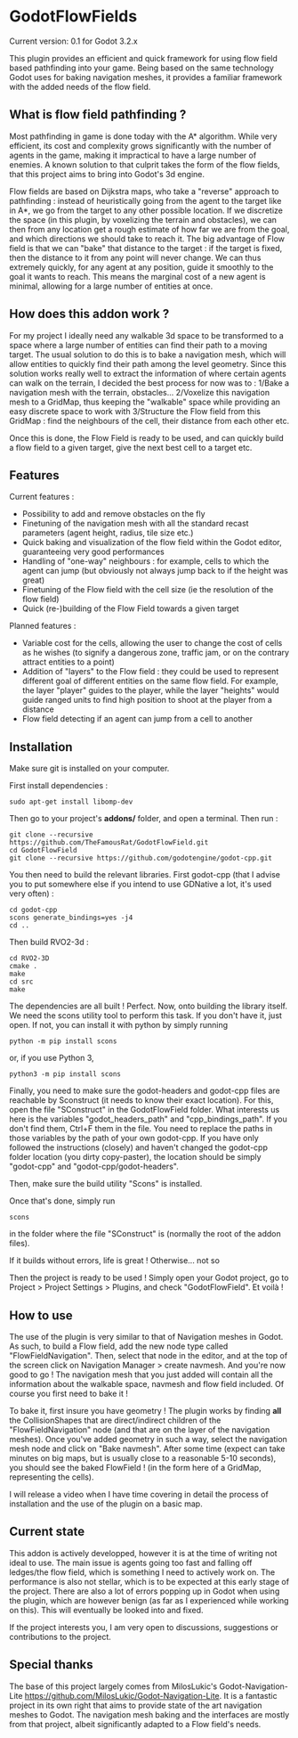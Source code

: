 # GodotFlowFields
Current version: 0.1 for Godot 3.2.x

This plugin provides an efficient and quick framework for using flow field based pathfinding into your game. Being based on the same technology Godot uses for baking navigation meshes, it provides a familiar framework with the added needs of the flow field.

## What is flow field pathfinding ?

Most pathfinding in game is done today with the A* algorithm. While very efficient, its cost and complexity grows significantly with the number of agents in the game, making it impractical to have a large number of enemies. A known solution to that culprit takes the form of the flow fields, that this project aims to bring into Godot's 3d engine. 

Flow fields are based on Dijkstra maps, who take a "reverse" approach to pathfinding : instead of heuristically going from the agent to the target like in A*, we go from the target to any other possible location. If we discretize the space (in this plugin, by voxelizing the terrain and obstacles), we can then from any location get a rough estimate of how far we are from the goal, and which directions we should take to reach it. The big advantage of Flow field is that we can "bake" that distance to the target : if the target is fixed, then the distance to it from any point will never change. We can thus extremely quickly, for any agent at any position, guide it smoothly to the goal it wants to reach. This means the marginal cost of a new agent is minimal, allowing for a large number of entities at once.

## How does this addon work ?

For my project I ideally need any walkable 3d space to be transformed to a space where a large number of entities can find their path to a moving target. The usual solution to do this is to bake a navigation mesh, which will allow entities to quickly find their path among the level geometry. Since this solution works really well to extract the information of where certain agents can walk on the terrain, I decided the best process for now was to :
	1/Bake a navigation mesh with the terrain, obstacles...
	2/Voxelize this navigation mesh to a GridMap, thus keeping the "walkable" space while providing an easy discrete space to work with
	3/Structure the Flow field from this GridMap : find the neighbours of the cell, their distance from each other etc.
	
Once this is done, the Flow Field is ready to be used, and can quickly build a flow field to a given target, give the next best cell to a target etc.

## Features

Current features :
 - Possibility to add and remove obstacles on the fly
 - Finetuning of the navigation mesh with all the standard recast parameters (agent height, radius, tile size etc.)
 - Quick baking and visualization of the flow field within the Godot editor, guaranteeing very good performances 
 - Handling of "one-way" neighbours : for example, cells to which the agent can jump (but obviously not always jump back to if the height was great)
 - Finetuning of the Flow field with the cell size (ie the resolution of the flow field)
 - Quick (re-)building of the Flow Field towards a given target

Planned features :
 - Variable cost for the cells, allowing the user to change the cost of cells as he wishes (to signify a dangerous zone, traffic jam, or on the contrary attract entities to a point)
 - Addition of "layers" to the Flow field : they could be used to represent different goal of different entities on the same flow field. For example, the layer "player" guides to the player, while the layer "heights" would guide ranged units to find high position to shoot at the player from a distance
 - Flow field detecting if an agent can jump from a cell to another
 
## Installation

Make sure git is installed on your computer. 

First install dependencies :

```
sudo apt-get install libomp-dev
```

Then go to your project's **addons/** folder, and open a terminal. Then run :

```
git clone --recursive https://github.com/TheFamousRat/GodotFlowField.git 
cd GodotFlowField
git clone --recursive https://github.com/godotengine/godot-cpp.git
```

You then need to build the relevant libraries. First godot-cpp (that I advise you to put somewhere else if you intend to use GDNative a lot, it's used very often) :

```
cd godot-cpp
scons generate_bindings=yes -j4
cd ..
```

Then build RVO2-3d :

```
cd RVO2-3D
cmake .
make
cd src
make
```

The dependencies are all built ! Perfect. Now, onto building the library itself. We need the scons utility tool to perform this task. If you don't have it, just open. If not, you can install it with python by simply running 
 
```
python -m pip install scons
```

or, if you use Python 3,

```
python3 -m pip install scons
```

Finally, you need to make sure the godot-headers and godot-cpp files are reachable by Sconstruct (it needs to know their exact location). For this, open the file "SConstruct" in the GodotFlowField folder. What interests us here is the variables  "godot_headers_path" and "cpp_bindings_path". If you don't find them, Ctrl+F them in the file. You need to replace the paths in those variables by the path of your own godot-cpp. If you have only followed the instructions (closely) and haven't changed the godot-cpp folder location (you dirty copy-paster), the location should be simply "godot-cpp" and "godot-cpp/godot-headers".

Then, make sure the build utility "Scons" is installed.

Once that's done, simply run 

```
scons
```

in the folder where the file "SConstruct" is (normally the root of the addon files).

If it builds without errors, life is great ! Otherwise... not so

Then the project is ready to be used ! Simply open your Godot project, go to Project > Project Settings > Plugins, and check "GodotFlowField". Et voilà !

## How to use

The use of the plugin is very similar to that of Navigation meshes in Godot. As such, to build a Flow field, add the new node type called "FlowFieldNavigation". Then, select that node in the editor, and at the top of the screen click on Navigation Manager > create navmesh. And you're now good to go ! The navigation mesh that you just added will contain all the information about the walkable space, navmesh and flow field included. Of course you first need to bake it !

To bake it, first insure you have geometry ! The plugin works by finding **all** the CollisionShapes that are direct/indirect children of the "FlowFieldNavigation" node (and that are on the layer of the navigation meshes). Once you've added geometry in such a way, select the navigation mesh node and click on "Bake navmesh". After some time (expect can take minutes on big maps, but is usually close to a reasonable 5-10 seconds), you should see the baked FlowField ! (in the form here of a GridMap, representing the cells).

I will release a video when I have time covering in detail the process of installation and the use of the plugin on a basic map. 

## Current state 

This addon is actively developped, however it is at the time of writing not ideal to use. The main issue is agents going too fast and falling off ledges/the flow field, which is something I need to actively work on. The performance is also not stellar, which is to be expected at this early stage of the project. There are also a lot of errors popping up in Godot when using the plugin, which are however benign (as far as I experienced while working on this). This will eventually be looked into and fixed.

If the project interests you, I am very open to discussions, suggestions or contributions to the project.
 
## Special thanks

The base of this project largely comes from MilosLukic's Godot-Navigation-Lite https://github.com/MilosLukic/Godot-Navigation-Lite. It is a fantastic project in its own right that aims to provide state of the art navigation meshes to Godot. The navigation mesh baking and the interfaces are mostly from that project, albeit significantly adapted to a Flow field's needs.
